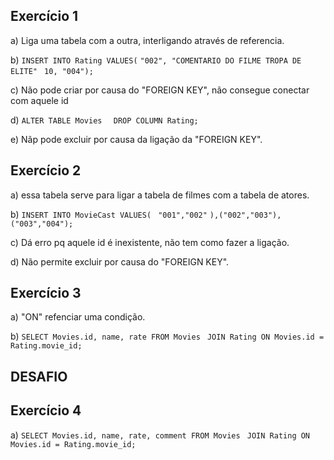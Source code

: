 ## Exercício 1

a) Liga uma tabela com a outra, interligando através de referencia.

b)
```INSERT INTO Rating VALUES(```
 ```"002", "COMENTARIO DO FILME TROPA DE ELITE" ``` 
 ```10, "004");```

c) Não pode criar por causa do "FOREIGN KEY", não consegue conectar com aquele id

d)
```ALTER TABLE Movies ``` 
``` DROP COLUMN Rating;``` 

e) Nãp pode excluir por causa da ligação da "FOREIGN KEY".

## Exercício 2

a) essa tabela serve para ligar a tabela de filmes com a tabela de atores.

b)
```INSERT INTO MovieCast VALUES(```
``` "001","002"```
```),("002","003"),("003","004");```

c) Dá erro pq aquele id é inexistente, não tem como fazer a ligação.

d) Não permite excluir por causa do "FOREIGN KEY".

## Exercício 3

a) "ON" refenciar uma condição.

b)
```SELECT Movies.id, name, rate FROM Movies ```
```JOIN Rating ON Movies.id = Rating.movie_id;```

## DESAFIO

## Exercício 4

a) 
```SELECT Movies.id, name, rate, comment FROM Movies ```
```JOIN Rating ON Movies.id = Rating.movie_id;```